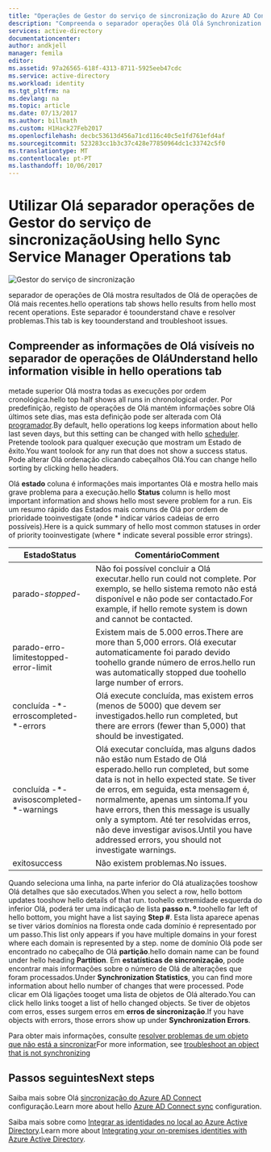 ```yaml
---
title: "Operações de Gestor do serviço de sincronização do Azure AD Connect | Microsoft Docs"
description: "Compreenda o separador operações Olá Olá Synchronization Service Manager do Azure AD Connect."
services: active-directory
documentationcenter: 
author: andkjell
manager: femila
editor: 
ms.assetid: 97a26565-618f-4313-8711-5925eeb47cdc
ms.service: active-directory
ms.workload: identity
ms.tgt_pltfrm: na
ms.devlang: na
ms.topic: article
ms.date: 07/13/2017
ms.author: billmath
ms.custom: H1Hack27Feb2017
ms.openlocfilehash: decbc53613d456a71cd116c40c5e1fd761efd4af
ms.sourcegitcommit: 523283cc1b3c37c428e77850964dc1c33742c5f0
ms.translationtype: MT
ms.contentlocale: pt-PT
ms.lasthandoff: 10/06/2017
---
```

# <a name="using-hello-sync-service-manager-operations-tab"></a><span data-ttu-id="05cf8-103">Utilizar Olá separador operações de Gestor do serviço de sincronização</span><span class="sxs-lookup"><span data-stu-id="05cf8-103">Using hello Sync Service Manager Operations tab</span></span>

![Gestor do serviço de sincronização](./media/active-directory-aadconnectsync-service-manager-ui/operations.png)

<span data-ttu-id="05cf8-105">separador de operações de Olá mostra resultados de Olá de operações de Olá mais recentes.</span><span class="sxs-lookup"><span data-stu-id="05cf8-105">hello operations tab shows hello results from hello most recent operations.</span></span> <span data-ttu-id="05cf8-106">Este separador é toounderstand chave e resolver problemas.</span><span class="sxs-lookup"><span data-stu-id="05cf8-106">This tab is key toounderstand and troubleshoot issues.</span></span>

## <a name="understand-hello-information-visible-in-hello-operations-tab"></a><span data-ttu-id="05cf8-107">Compreender as informações de Olá visíveis no separador de operações de Olá</span><span class="sxs-lookup"><span data-stu-id="05cf8-107">Understand hello information visible in hello operations tab</span></span>
<span data-ttu-id="05cf8-108">metade superior Olá mostra todas as execuções por ordem cronológica.</span><span class="sxs-lookup"><span data-stu-id="05cf8-108">hello top half shows all runs in chronological order.</span></span> <span data-ttu-id="05cf8-109">Por predefinição, registo de operações de Olá mantém informações sobre Olá últimos sete dias, mas esta definição pode ser alterada com Olá [programador](active-directory-aadconnectsync-feature-scheduler.md).</span><span class="sxs-lookup"><span data-stu-id="05cf8-109">By default, hello operations log keeps information about hello last seven days, but this setting can be changed with hello [scheduler](active-directory-aadconnectsync-feature-scheduler.md).</span></span> <span data-ttu-id="05cf8-110">Pretende toolook para qualquer execução que mostram um Estado de êxito.</span><span class="sxs-lookup"><span data-stu-id="05cf8-110">You want toolook for any run that does not show a success status.</span></span> <span data-ttu-id="05cf8-111">Pode alterar Olá ordenação clicando cabeçalhos Olá.</span><span class="sxs-lookup"><span data-stu-id="05cf8-111">You can change hello sorting by clicking hello headers.</span></span>

<span data-ttu-id="05cf8-112">Olá **estado** coluna é informações mais importantes Olá e mostra hello mais grave problema para a execução.</span><span class="sxs-lookup"><span data-stu-id="05cf8-112">hello **Status** column is hello most important information and shows hello most severe problem for a run.</span></span> <span data-ttu-id="05cf8-113">Eis um resumo rápido das Estados mais comuns de Olá por ordem de prioridade tooinvestigate (onde * indicar vários cadeias de erro possíveis).</span><span class="sxs-lookup"><span data-stu-id="05cf8-113">Here is a quick summary of hello most common statuses in order of priority tooinvestigate (where * indicate several possible error strings).</span></span>

| <span data-ttu-id="05cf8-114">Estado</span><span class="sxs-lookup"><span data-stu-id="05cf8-114">Status</span></span> | <span data-ttu-id="05cf8-115">Comentário</span><span class="sxs-lookup"><span data-stu-id="05cf8-115">Comment</span></span> |
| --- | --- |
| <span data-ttu-id="05cf8-116">parado-*</span><span class="sxs-lookup"><span data-stu-id="05cf8-116">stopped-*</span></span> |<span data-ttu-id="05cf8-117">Não foi possível concluir a Olá executar.</span><span class="sxs-lookup"><span data-stu-id="05cf8-117">hello run could not complete.</span></span> <span data-ttu-id="05cf8-118">Por exemplo, se hello sistema remoto não está disponível e não pode ser contactado.</span><span class="sxs-lookup"><span data-stu-id="05cf8-118">For example, if hello remote system is down and cannot be contacted.</span></span> |
| <span data-ttu-id="05cf8-119">parado-erro-limite</span><span class="sxs-lookup"><span data-stu-id="05cf8-119">stopped-error-limit</span></span> |<span data-ttu-id="05cf8-120">Existem mais de 5.000 erros.</span><span class="sxs-lookup"><span data-stu-id="05cf8-120">There are more than 5,000 errors.</span></span> <span data-ttu-id="05cf8-121">Olá executar automaticamente foi parado devido toohello grande número de erros.</span><span class="sxs-lookup"><span data-stu-id="05cf8-121">hello run was automatically stopped due toohello large number of errors.</span></span> |
| <span data-ttu-id="05cf8-122">concluída -\*-erros</span><span class="sxs-lookup"><span data-stu-id="05cf8-122">completed-\*-errors</span></span> |<span data-ttu-id="05cf8-123">Olá execute concluída, mas existem erros (menos de 5000) que devem ser investigados.</span><span class="sxs-lookup"><span data-stu-id="05cf8-123">hello run completed, but there are errors (fewer than 5,000) that should be investigated.</span></span> |
| <span data-ttu-id="05cf8-124">concluída -\*-avisos</span><span class="sxs-lookup"><span data-stu-id="05cf8-124">completed-\*-warnings</span></span> |<span data-ttu-id="05cf8-125">Olá executar concluída, mas alguns dados não estão num Estado de Olá esperado.</span><span class="sxs-lookup"><span data-stu-id="05cf8-125">hello run completed, but some data is not in hello expected state.</span></span> <span data-ttu-id="05cf8-126">Se tiver de erros, em seguida, esta mensagem é, normalmente, apenas um sintoma.</span><span class="sxs-lookup"><span data-stu-id="05cf8-126">If you have errors, then this message is usually only a symptom.</span></span> <span data-ttu-id="05cf8-127">Até ter resolvidas erros, não deve investigar avisos.</span><span class="sxs-lookup"><span data-stu-id="05cf8-127">Until you have addressed errors, you should not investigate warnings.</span></span> |
| <span data-ttu-id="05cf8-128">exito</span><span class="sxs-lookup"><span data-stu-id="05cf8-128">success</span></span> |<span data-ttu-id="05cf8-129">Não existem problemas.</span><span class="sxs-lookup"><span data-stu-id="05cf8-129">No issues.</span></span> |

<span data-ttu-id="05cf8-130">Quando seleciona uma linha, na parte inferior do Olá atualizações tooshow Olá detalhes que são executados.</span><span class="sxs-lookup"><span data-stu-id="05cf8-130">When you select a row, hello bottom updates tooshow hello details of that run.</span></span> <span data-ttu-id="05cf8-131">toohello extremidade esquerda do inferior Olá, poderá ter uma indicação de lista **passo n. º**.</span><span class="sxs-lookup"><span data-stu-id="05cf8-131">toohello far left of hello bottom, you might have a list saying **Step #**.</span></span> <span data-ttu-id="05cf8-132">Esta lista aparece apenas se tiver vários domínios na floresta onde cada domínio é representado por um passo.</span><span class="sxs-lookup"><span data-stu-id="05cf8-132">This list only appears if you have multiple domains in your forest where each domain is represented by a step.</span></span> <span data-ttu-id="05cf8-133">nome de domínio Olá pode ser encontrado no cabeçalho de Olá **partição**.</span><span class="sxs-lookup"><span data-stu-id="05cf8-133">hello domain name can be found under hello heading **Partition**.</span></span> <span data-ttu-id="05cf8-134">Em **estatísticas de sincronização**, pode encontrar mais informações sobre o número de Olá de alterações que foram processados.</span><span class="sxs-lookup"><span data-stu-id="05cf8-134">Under **Synchronization Statistics**, you can find more information about hello number of changes that were processed.</span></span> <span data-ttu-id="05cf8-135">Pode clicar em Olá ligações tooget uma lista de objetos de Olá alterado.</span><span class="sxs-lookup"><span data-stu-id="05cf8-135">You can click hello links tooget a list of hello changed objects.</span></span> <span data-ttu-id="05cf8-136">Se tiver de objetos com erros, esses surgem erros em **erros de sincronização**.</span><span class="sxs-lookup"><span data-stu-id="05cf8-136">If you have objects with errors, those errors show up under **Synchronization Errors**.</span></span>

<span data-ttu-id="05cf8-137">Para obter mais informações, consulte [resolver problemas de um objeto que não está a sincronizar](active-directory-aadconnectsync-troubleshoot-object-not-syncing.md)</span><span class="sxs-lookup"><span data-stu-id="05cf8-137">For more information, see [troubleshoot an object that is not synchronizing](active-directory-aadconnectsync-troubleshoot-object-not-syncing.md)</span></span>

## <a name="next-steps"></a><span data-ttu-id="05cf8-138">Passos seguintes</span><span class="sxs-lookup"><span data-stu-id="05cf8-138">Next steps</span></span>
<span data-ttu-id="05cf8-139">Saiba mais sobre Olá [sincronização do Azure AD Connect](active-directory-aadconnectsync-whatis.md) configuração.</span><span class="sxs-lookup"><span data-stu-id="05cf8-139">Learn more about hello [Azure AD Connect sync](active-directory-aadconnectsync-whatis.md) configuration.</span></span>

<span data-ttu-id="05cf8-140">Saiba mais sobre como [Integrar as identidades no local ao Azure Active Directory](active-directory-aadconnect.md).</span><span class="sxs-lookup"><span data-stu-id="05cf8-140">Learn more about [Integrating your on-premises identities with Azure Active Directory](active-directory-aadconnect.md).</span></span>
